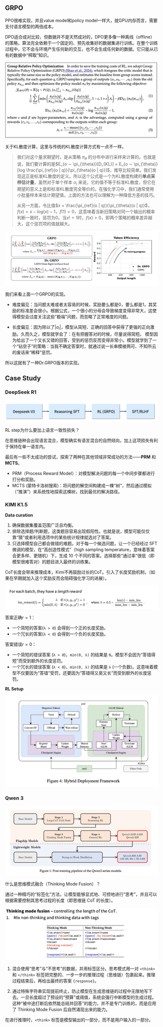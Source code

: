 ## GRPO

PPO很难实现，并且value model和policy model一样大，就GPU内存而言，需要支付语言模型的两倍成本。

DPO适合成对比较，但数据并不是天然成对的，DPO更多像一种离线（offline）的策略，算法完全依赖于一个固定的、预先收集好的数据集进行训练。在整个训练过程中，它不会与环境产生任何新的交互，也不会生成任何新的数据。它只能从已有的数据中“榨取”知识。

![](./img/GRPO-1.jpg)

关于KL散度计算，这里与传统的KL散度计算方式有一点不一样。

> 我们对这个量求期望时，是从策略 $\pi_{\theta}$ 的分布中进行采样来计算的。也就是说，我们要计算的是$E_{o ∼ \pi_{\theta}}[D_{KL}] = E_{o ∼ \pi_{\theta}}[log \frac{\pi_{ref}(o | q)}{\pi_{\theta}(o | q)}]$，推导比较简单。我们发现这正是标准KL散度的定义。所以这个公式是一个为KL散度构建的**单点采样估计量**，虽然对于单个样本 $o_i$ 来说，它的值不等于标准KL散度，但它在期望的意义上是和标准KL散度完全等价的。在强化学习中，我们通常使用小批量样本来估计期望值，上面的方法也可以理解为一种降低方差的技巧。
>
> 从另一方面，令比值$x = \frac{\pi_{ref}(o | q)}{\pi_{\theta}(o | q)}$，$f(x) = x - log(x) - 1$，$f(1) = 0$，这意味着当新旧策略对同一个输出的概率判断一致时，惩罚为0。当$x != 1$时，$f(x) > 0$，即两个策略的概率差异越大，这个惩罚项的值就越大。

![](./img/GRPO-2.jpg)

我们来看上面一个GRPO的实现。

* 难度偏见：当问题太难或者太容易的时候，奖励要么都是0，要么都是1，其奖励的标准差会很小。根据公式，一个很小的分母会导致梯度变得非常大，这使得模型会过度关注这些“极端”问题，而忽略了正常难度的问题。 

* 长度偏见：因为除以了$|o_i|$，模型从简短、正确的回答中获得了更强的正向激励。久而久之，模型就学会了：在有把握答对的时候，尽量说得简短。 模型因为给出了一个又长又错的回答，受到的惩罚反而变得非常小。模型就学到了一个“钻空子”的策略：当我不确定答案时，就通过说一长串模棱两可、不知所云的废话来“稀释”惩罚。

所以这就有了一种Dr.GRPO版本的实现。



## Case Study

### DeepSeek R1

![](./img/DeepSeekR1.jpg)

RL step为什么要加上语言一致性损失？

在思维链种会出现语言混合，模型确实有语言混合的自然倾向，加上这项损失有利于保持在单一语言内。

最后有一些不太成功的尝试，探索了两种在其他领域非常成功的方法——**PRM** 和 **MCTS**。

* PRM（Process Reward Model）：对模型解决问题的每一个中间步骤都进行打分和奖励。
* MCTS (蒙特卡洛树搜索)：将问题的解空间构建成一棵“树”，然后通过模拟（“推演”）来系统性地探索这棵树，找到最优的解决路径。



### KIMI K1.5

**Data curation**

1. 确保数据集覆盖范围广泛且均衡。
2. 排除选择题/判断题，这类题目容易出现假阳性。也就是说，模型可能仅仅靠“猜”或者利用选项中的某些统计规律就选对了答案。
3. 只选择模型自己都会做错的难题。对于每一个候选问题，让一个已经经过 SFT 微调的模型，在“高创造性模式”（high sampling temperature，意味着答案会更多样、更随机）下，生成 10 个不同的答案。选择那些“通过率”很低（即模型很难答对）的题目进入最终的训练集。

CoT长度会带来推理成本，Kimi不再鼓励过长的CoT。引入了长度奖励机制，（如果在早期就加入这个奖励反而会阻碍强化学习的进展）。

![](./img/Kimi-1.jpg)

答案正确$r = 1$：

* 一个简短的答案(`λ > 0`) 会得到一个正的长度奖励。
* 一个冗长的答案(`λ < 0`) 会得到一个负的长度奖励。

答案错误$r=0$：

* 一个简短的错误答案 (`λ > 0`)，`min(0, λ)` 的结果是 `0`。模型不会因为“答错得短”而受到额外的长度惩罚。
* 一个冗长的错误答案 (`λ < 0`)，`min(0, λ)` 的结果是 `λ` (一个负数)。这意味着模型不仅要因为“答错”受罚，还要因为“答错得又臭又长”而受到额外的长度惩罚。

**RL Setup**

![](./img/Kimi-2.jpg)



### Qwen 3

![](./img/Qwen3-1.jpg)

什么是思维模式融合（Thinking Mode Fusion）？

通过一种精巧的“标签化”方法，让模型能够显式地、可控地进行“思考”，并且可以根据需要控制其思考过程的长度（即思维链 CoT 的长度）。

![](./img/Qwen3-2.jpg)

1. 混合使用“思考”与“不思考”的数据，并用标签区分。思考模式用一对 `<think>` 和 `</think>` 标签把完整的、一步一步的推理过程（思维链）包裹起来。推理过程结束后，再给出最终的答案 `{response}`。

2. 通过特殊字符串实现提前终止，防止模型在生成思维链的过程中无限地写下去。一旦长度超过了预设的“预算”或阈值，系统会强行中断模型的生成过程。这种“被中途打断后依然能总结并回答”的能力，并不是专门训练的，而是应用了 Thinking Mode Fusion 后自然涌现出来的能力。

在进行推理时，`<think>` 标签是模型输出的一部分，而不是用户输入的一部分。

